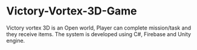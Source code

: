 # Victory-Vortex-3D-Game
Victory vortex 3D is an Open world, Player can complete mission/task and they receive items.  The system is developed using C#, Firebase and Unity engine. 
